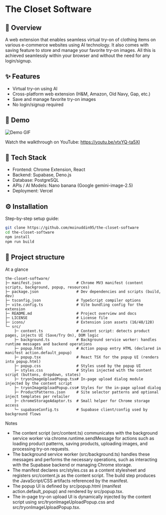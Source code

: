 # The Closet Software

## 🚀 Overview

A web extension that enables seamless virtual try-on of clothing items on various e-commerce websites using AI technology. It also comes with saving feature to store and manage your favorite try-on images. All this is achieved seamlessly within your browser and without the need for any login/signup.

## ✨ Features

- Virtual try-on using AI
- Cross-platform web extension (H&M, Amazon, Old Navy, Gap, etc.)
- Save and manage favorite try-on images
- No login/signup required

## 🎥 Demo

![Demo GIF](assets/demo/demo-gif.gif)

Watch the walkthrough on YouTube: https://youtu.be/vtxYQ-ta5XI

## 🧠 Tech Stack

- Frontend: Chrome Extension, React
- Backend: Supabase, Deno.js
- Database: PostgreSQL
- APIs / AI Models: Nano banana (Google gemini-image-2.5)
- Deployment: Vercel

## ⚙️ Installation

Step-by-step setup guide:

```bash
git clone https://github.com/moinuddin95/the-closet-software
cd the-closet-software
npm install
npm run build
```

## 📁 Project structure

At a glance

```
the-closet-software/
├─ manifest.json                # Chrome MV3 manifest (content scripts, background, popup, resources)
├─ package.json                 # Dev dependencies and scripts (build, dev)
├─ tsconfig.json                # TypeScript compiler options
├─ vite.config.ts               # Vite bundling config for the extension
├─ README.md                    # Project overview and docs
├─ LICENSE                      # License file
├─ icons/                       # Extension icon assets (16/48/128)
└─ src/
	├─ content.ts               # Content script: detects product pages, injects UI (Save/Try On), DOM logic
	├─ background.ts            # Background service worker: handles runtime messages and backend operations
	├─ popup.html               # Action popup entry HTML (declared in manifest action.default_popup)
	├─ popup.tsx                # React TSX for the popup UI (renders into popup.html)
	├─ popup.css                # Styles used by the popup UI
	├─ styles.css               # Styles injected with the content script (buttons, dropdown, states)
	├─ tryonImageUploadPopup.tsx# In-page upload dialog module injected by the content script
	├─ tryonImageUploadPopup.css# Styles for the in-page upload dialog
	├─ ProductPatterns.json     # Site selector patterns and optional inject templates per retailer
	├─ chromeStorageAdaptor.ts  # Small helper for Chrome storage access
	└─ supabaseConfig.ts        # Supabase client/config used by background flows
```

Notes

- The content script (src/content.ts) communicates with the background service worker via chrome.runtime.sendMessage for actions such as loading product patterns, saving products, uploading images, and processing try-on requests.
- The background service worker (src/background.ts) handles these messages and performs the necessary operations, such as interacting with the Supabase backend or managing Chrome storage.
- The manifest declares src/styles.css as a content stylesheet and registers src/content.js as the content script. The build step produces the JavaScript/CSS artifacts referenced by the manifest.
- The popup UI is defined by src/popup.html (manifest action.default_popup) and rendered by src/popup.tsx.
- The in-page try-on upload UI is dynamically injected by the content script using src/tryonImageUploadPopup.css and src/tryonImageUploadPopup.tsx.
